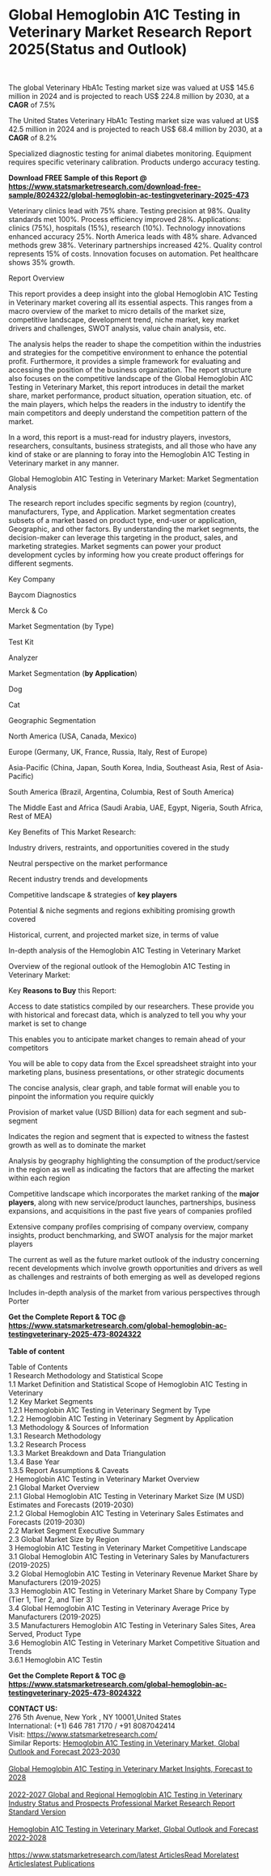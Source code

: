 <h1>Global Hemoglobin A1C Testing in Veterinary Market Research Report 2025(Status and Outlook)</h1><br/><p>The global Veterinary HbA1c Testing market size was valued at US$ 145.6 million in 2024 and is projected to reach US$ 224.8 million by 2030, at a <strong>CAGR</strong> of 7.5%</p><p>The United States Veterinary HbA1c Testing market size was valued at US$ 42.5 million in 2024 and is projected to reach US$ 68.4 million by 2030, at a <strong>CAGR</strong> of 8.2%</p><p>Specialized diagnostic testing for animal diabetes monitoring. Equipment requires specific veterinary calibration. Products undergo accuracy testing.</p><p><strong>Download FREE Sample of this Report @ <a href="https://www.statsmarketresearch.com/download-free-sample/8024322/global-hemoglobin-ac-testingveterinary-2025-473">https://www.statsmarketresearch.com/download-free-sample/8024322/global-hemoglobin-ac-testingveterinary-2025-473</a></strong></p><p>Veterinary clinics lead with 75% share. Testing precision at 98%. Quality standards met 100%. Process efficiency improved 28%. Applications: clinics (75%), hospitals (15%), research (10%). Technology innovations enhanced accuracy 25%. North America leads with 48% share. Advanced methods grew 38%. Veterinary partnerships increased 42%. Quality control represents 15% of costs. Innovation focuses on automation. Pet healthcare shows 35% growth.</p><p>Report Overview</p><p>This report provides a deep insight into the global Hemoglobin A1C Testing in Veterinary market covering all its essential aspects. This ranges from a macro overview of the market to micro details of the market size, competitive landscape, development trend, niche market, key market drivers and challenges, SWOT analysis, value chain analysis, etc.</p><p>The analysis helps the reader to shape the competition within the industries and strategies for the competitive environment to enhance the potential profit. Furthermore, it provides a simple framework for evaluating and accessing the position of the business organization. The report structure also focuses on the competitive landscape of the Global Hemoglobin A1C Testing in Veterinary Market, this report introduces in detail the market share, market performance, product situation, operation situation, etc. of the main players, which helps the readers in the industry to identify the main competitors and deeply understand the competition pattern of the market.</p><p>In a word, this report is a must-read for industry players, investors, researchers, consultants, business strategists, and all those who have any kind of stake or are planning to foray into the Hemoglobin A1C Testing in Veterinary market in any manner.</p><p>Global Hemoglobin A1C Testing in Veterinary Market: Market Segmentation Analysis</p><p>The research report includes specific segments by region (country), manufacturers, Type, and Application. Market segmentation creates subsets of a market based on product type, end-user or application, Geographic, and other factors. By understanding the market segments, the decision-maker can leverage this targeting in the product, sales, and marketing strategies. Market segments can power your product development cycles by informing how you create product offerings for different segments.</p><p>Key Company</p><p>Baycom Diagnostics</p><p>Merck & Co</p><p>Market Segmentation (by Type)</p><p>Test Kit</p><p>Analyzer</p><p>Market Segmentation (<strong>by Application</strong>)</p><p>Dog</p><p>Cat</p><p>Geographic Segmentation</p><p>North America (USA, Canada, Mexico)</p><p>Europe (Germany, UK, France, Russia, Italy, Rest of Europe)</p><p>Asia-Pacific (China, Japan, South Korea, India, Southeast Asia, Rest of Asia-Pacific)</p><p>South America (Brazil, Argentina, Columbia, Rest of South America)</p><p>The Middle East and Africa (Saudi Arabia, UAE, Egypt, Nigeria, South Africa, Rest of MEA)</p><p>Key Benefits of This Market Research:</p><p>Industry drivers, restraints, and opportunities covered in the study</p><p>Neutral perspective on the market performance</p><p>Recent industry trends and developments</p><p>Competitive landscape & strategies of <strong>key players</strong></p><p>Potential & niche segments and regions exhibiting promising growth covered</p><p>Historical, current, and projected market size, in terms of value</p><p>In-depth analysis of the Hemoglobin A1C Testing in Veterinary Market</p><p>Overview of the regional outlook of the Hemoglobin A1C Testing in Veterinary Market:</p><p>Key <strong>Reasons to Buy</strong> this Report:</p><p>Access to date statistics compiled by our researchers. These provide you with historical and forecast data, which is analyzed to tell you why your market is set to change</p><p>This enables you to anticipate market changes to remain ahead of your competitors</p><p>You will be able to copy data from the Excel spreadsheet straight into your marketing plans, business presentations, or other strategic documents</p><p>The concise analysis, clear graph, and table format will enable you to pinpoint the information you require quickly</p><p>Provision of market value (USD Billion) data for each segment and sub-segment</p><p>Indicates the region and segment that is expected to witness the fastest growth as well as to dominate the market</p><p>Analysis by geography highlighting the consumption of the product/service in the region as well as indicating the factors that are affecting the market within each region</p><p>Competitive landscape which incorporates the market ranking of the <strong>major players</strong>, along with new service/product launches, partnerships, business expansions, and acquisitions in the past five years of companies profiled</p><p>Extensive company profiles comprising of company overview, company insights, product benchmarking, and SWOT analysis for the major market players</p><p>The current as well as the future market outlook of the industry concerning recent developments which involve growth opportunities and drivers as well as challenges and restraints of both emerging as well as developed regions</p><p>Includes in-depth analysis of the market from various perspectives through Porter</p><div><b>Get the Complete Report & TOC @ <a href="https://www.statsmarketresearch.com/global-hemoglobin-ac-testingveterinary-2025-473-8024322">https://www.statsmarketresearch.com/global-hemoglobin-ac-testingveterinary-2025-473-8024322</a></b></div><br><b>Table of content</b><p>Table of Contents<br /> 1 Research Methodology and Statistical Scope<br /> 1.1 Market Definition and Statistical Scope of Hemoglobin A1C Testing in Veterinary<br /> 1.2 Key Market Segments<br /> 1.2.1 Hemoglobin A1C Testing in Veterinary Segment by Type<br /> 1.2.2 Hemoglobin A1C Testing in Veterinary Segment by Application<br /> 1.3 Methodology & Sources of Information<br /> 1.3.1 Research Methodology<br /> 1.3.2 Research Process<br /> 1.3.3 Market Breakdown and Data Triangulation<br /> 1.3.4 Base Year<br /> 1.3.5 Report Assumptions & Caveats<br /> 2 Hemoglobin A1C Testing in Veterinary Market Overview<br /> 2.1 Global Market Overview<br /> 2.1.1 Global Hemoglobin A1C Testing in Veterinary Market Size (M USD) Estimates and Forecasts (2019-2030)<br /> 2.1.2 Global Hemoglobin A1C Testing in Veterinary Sales Estimates and Forecasts (2019-2030)<br /> 2.2 Market Segment Executive Summary<br /> 2.3 Global Market Size by Region<br /> 3 Hemoglobin A1C Testing in Veterinary Market Competitive Landscape<br /> 3.1 Global Hemoglobin A1C Testing in Veterinary Sales by Manufacturers (2019-2025)<br /> 3.2 Global Hemoglobin A1C Testing in Veterinary Revenue Market Share by Manufacturers (2019-2025)<br /> 3.3 Hemoglobin A1C Testing in Veterinary Market Share by Company Type (Tier 1, Tier 2, and Tier 3)<br /> 3.4 Global Hemoglobin A1C Testing in Veterinary Average Price by Manufacturers (2019-2025)<br /> 3.5 Manufacturers Hemoglobin A1C Testing in Veterinary Sales Sites, Area Served, Product Type<br /> 3.6 Hemoglobin A1C Testing in Veterinary Market Competitive Situation and Trends<br /> 3.6.1 Hemoglobin A1C Testin<br><div><b>Get the Complete Report & TOC @ <a href="https://www.statsmarketresearch.com/global-hemoglobin-ac-testingveterinary-2025-473-8024322">https://www.statsmarketresearch.com/global-hemoglobin-ac-testingveterinary-2025-473-8024322</a></b></div></p> <b>CONTACT US:</b><br>276 5th Avenue, New York , NY 10001,United States<br>International: (+1) 646 781 7170 / +91 8087042414<br>Visit: <a href="https://www.statsmarketresearch.com/">https://www.statsmarketresearch.com/</a><br>Similar Reports: <a href="https://www.statsmarketresearch.com/global-hemoglobin-ac-testingveterinary-2025-473-8024322">Hemoglobin A1C Testing in Veterinary Market, Global Outlook and Forecast 2023-2030</a><br/><br/><a href="https://www.statsmarketresearch.com/global-hemoglobin-ac-testingveterinary-2025-473-8024322">Global Hemoglobin A1C Testing in Veterinary Market Insights, Forecast to 2028</a><br/><br/><a href="https://www.statsmarketresearch.com/global-hemoglobin-ac-testingveterinary-2025-473-8024322">2022-2027 Global and Regional Hemoglobin A1C Testing in Veterinary Industry Status and Prospects Professional Market Research Report Standard Version</a><br/><br/><a href="https://www.statsmarketresearch.com/global-hemoglobin-ac-testingveterinary-2025-473-8024322">Hemoglobin A1C Testing in Veterinary Market, Global Outlook and Forecast 2022-2028</a><br/><br/><a href="https://gyeongbokgung.com">https://www.statsmarketresearch.com/</a><a href="https://hallyeomaritime.com">latest Articles</a><a href="https://jingwansa.com">Read More</a><a href=https://nguoiviet.jp/">latest Articles</a><a href="https://www.intelmarketresearch.com/">latest Publications</a>